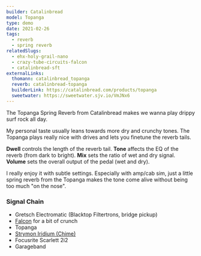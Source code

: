 ```yaml
---
builder: Catalinbread
model: Topanga
type: demo
date: 2021-02-26
tags:
  - reverb
  - spring reverb
relatedSlugs:
  - ehx-holy-grail-nano
  - crazy-tube-circuits-falcon
  - catalinbread-sft
externalLinks:
  thomann: catalinbread_topanga
  reverb: catalinbread-topanga
  builderLink: https://catalinbread.com/products/topanga
  sweetwater: https://sweetwater.sjv.io/VmJNx6
---
```


The Topanga Spring Reverb from Catalinbread makes we wanna play drippy surf rock all day.

My personal taste usually leans towards more dry and crunchy tones. The Topanga plays really nice with drives and lets you finetune the reverb tails.

**Dwell** controls the length of the reverb tail. **Tone** affects the EQ of the reverb (from dark to bright). **Mix** sets the ratio of wet and dry signal. **Volume** sets the overall output of the pedal (wet and dry).

I really enjoy it with subtle settings. Especially with amp/cab sim, just a little spring reverb from the Topanga makes the tone come alive without being too much "on the nose".

### Signal Chain

- Gretsch Electromatic (Blacktop Filtertrons, bridge pickup)
- [Falcon](/demos/crazy-tube-circuits-falcon) for a bit of crunch
- Topanga
- [Strymon Iridium (Chime)](/demos/strymon-iridium)
- Focusrite Scarlett 2i2
- Garageband
